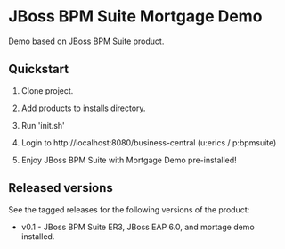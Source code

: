 JBoss BPM Suite Mortgage Demo 
=============================

Demo based on JBoss BPM Suite product.


Quickstart
----------

1. Clone project.

2. Add products to installs directory.

3. Run 'init.sh'

4. Login to http://localhost:8080/business-central  (u:erics / p:bpmsuite)

5. Enjoy JBoss BPM Suite with Mortgage Demo pre-installed!


Released versions
-----------------

See the tagged releases for the following versions of the product:

- v0.1 - JBoss BPM Suite ER3, JBoss EAP 6.0, and mortage demo installed.
